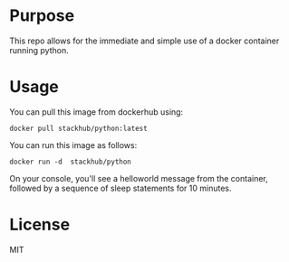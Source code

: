 # Purpose

This repo allows for the immediate and simple use of a docker container running python.

# Usage
You can pull this image from dockerhub using:
```
docker pull stackhub/python:latest
```

You can run this image as follows:
```
docker run -d  stackhub/python
```

On your console, you'll see a helloworld message from the container, followed by a sequence of sleep statements for 10 minutes.

# License

MIT

